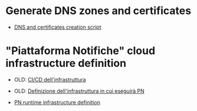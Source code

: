 # Generate DNS zones and certificates 
- [DNS and certificates creation script](scripts/dns-zone-and-server-certificates/)

# "Piattaforma Notifiche" cloud infrastructure definition

- OLD: [CI/CD dell'infrastruttura](bootstrap/)
- OLD: [Definizione dell'infrastruttura in cui eseguirà PN](runtime-infra/)

- [PN runtime infrastructure definition](runtime-infra-new/)

